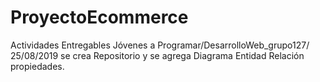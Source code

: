 # ProyectoEcommerce
Actividades Entregables Jóvenes a Programar/DesarrolloWeb_grupo127/
25/08/2019 se crea Repositorio y se agrega Diagrama Entidad  Relación propiedades. 
